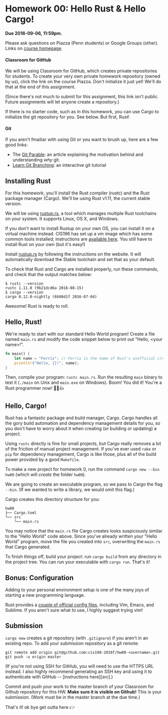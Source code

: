 # Homework 00: Hello Rust & Hello Cargo!

**Due 2016-09-06, 11:59pm.**

Please ask questions on Piazza (Penn students) or Google Groups (other).
Links on [course homepage].

[course homepage]: cis198-2016f.github.io

#### Classroom for GitHub

We will be using Classroom for GitHub, which creates private repositories for
students. To create your very own private homework repository (owned by us),
click the link on the course Piazza. Don't initialize it just yet! We'll do that
at the end of this assignment.

(Since there's not much to submit for this assignment, this link isn't public.
Future assignments will let anyone create a repository.)

If there is no starter code, such as in this homework, you can use Cargo to
initialize the git repository for you. See below. But first, Rust!

#### Git

If you aren't fmailiar with using Git or you want to brush up, here are a few
good links:

- The [Git Parable][parable]: an article explaining the motivation behind and understanding _why_ git.
- [Learn Git Branching][branch]: an interactive git tutorial

[branch]: http://learngitbranching.js.org/
[parable]: http://tom.preston-werner.com/2009/05/19/the-git-parable.html

## Installing Rust

For this homework, you'll install the Rust compiler (rustc) and the Rust package
manager (Cargo). We'll be using Rust v1.11, the current stable version.

We will be using [rustup.rs], a tool which manages multiple Rust toolchains
on your system. It supports Linux, OS X, and Windows.

If you don't want to install Rustup on your own OS, you can install it on a
virtual machine instead. CIS196 has set up a vm image which has some common
tools installed; instructions are [available here][vm]. You still have to
install Rust on your own (but it's easy!)

[vm]: https://www.seas.upenn.edu/~cis196/VM/

Install [rustup.rs] by following the instructions on the website. It will
automatically download the Stable toolchain and set that as your default.

[rustup.rs]: https://www.rustup.rs/

To check that Rust and Cargo are installed properly, run these commands,
and check that the output matches below:

```
$ rustc --version
rustc 1.11.0 (9b21dcd6a 2016-08-15)
$ cargo --version
cargo 0.12.0-nightly (6b98d1f 2016-07-04)
```

Awesome! Rust is ready to roll.

## Hello, Rust!

We're ready to start with our standard Hello World program!
Create a file named `main.rs` and modify the code snippet below to print out
"Hello, \<your name\>!".

```rust
fn main() {
    let name = "Ferris"; // Ferris is the name of Rust's unofficial crustacean mascot
    println!("Hello, {}!", name);
}
```

Then, compile your program: `rustc main.rs`. Run the resulting `main` binary to
test it (`./main` on Unix and `main.exe` on Windows). Boom! You did it! You're a
Rust programmer now! 🎊🎉👍

## Hello, Cargo!

Rust has a fantastic package and build manager, Cargo. Cargo handles all the gory build
automation and dependency management details for you, so you don't have to
worry about it when creating (or building or updating) a project.

Using `rustc` directly is fine for small projects, but Cargo really removes a
lot of the friction of manual project management. If you've ever used `rake` or
`pip` for dependency management, Cargo is like those, plus all of the build
power provided by a good `Makefile`.

To make a new project for homework 0, run the command
`cargo new --bin hw00` (which will *create* the folder `hw00`).

We are going to create an executable program, so we pass to Cargo the flag
`--bin`. (If we wanted to write a library, we would omit this flag.)

Cargo creates this directory structure for you:

```
hw00
├── Cargo.toml
└── src
    └── main.rs
```

You may notice that the `main.rs` file Cargo creates looks suspiciously
similar to the "Hello World" code above. Since you've already written your
"Hello World" program, move the file you created into `src`, overwriting
the `main.rs` that Cargo generated.

To finish things off, build your project: run `cargo build` from any
directory in the project tree. You can run your executable with `cargo run`.
That's it!

## Bonus: Configuration

Adding to your personal environment setup is one of the many joys of starting
a new programming language.

Rust provides a [couple of official config files][configs.md], including Vim,
Emacs, and Sublime. If you aren't sure what to use, I highly suggest trying vim!

  [configs.md]: https://github.com/rust-lang/rust/blob/master/src/etc/CONFIGS.md

## Submission

`cargo new` creates a git repository (with `.gitignore`) if you aren't in an
existing repo. To add your submission repository as a git remote:

```
git remote add origin git@github.com:cis198-2016f/hw00-<username>.git
git push -u origin master
```

(If you're not using SSH for GitHub, you will need to use the HTTPS URL instead.
I also highly recommend generating an SSH key and using it to authenticate with
GitHub -- [instructions here][src].)

[ssh]: https://help.github.com/articles/generating-an-ssh-key/

Commit and push your work to the master branch of your Classroom for Github
repository for this HW. **Make sure it is visible on Github!** This is your
submission. (Work must be in the master branch at the due time.)

That's it! ok bye get outta here :point_right:
